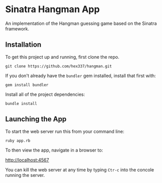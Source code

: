 # Sinatra Hangman App

An implementation of the Hangman guessing game based on the Sinatra framework.

## Installation

To get this project up and running, first clone the repo.

```
git clone https://github.com/hex337/hangman.git
```

If you don't already have the `bundler` gem installed, install that first with:

```
gem install bundler
```

Install all of the project dependencies:

```
bundle install
```

## Launching the App

To start the web server run this from your command line:

```
ruby app.rb
```

To then view the app, navigate in a browser to:

[http://localhost:4567](http://localhost:4567)

You can kill the web server at any time by typing `Ctr-c` into the concole running the server.
